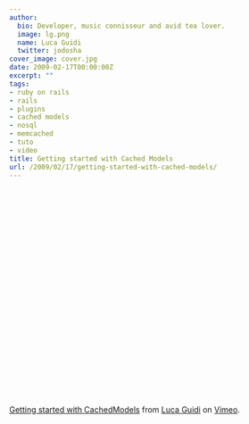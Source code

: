 ```yaml
---
author:
  bio: Developer, music connisseur and avid tea lover.
  image: lg.png
  name: Luca Guidi
  twitter: jodosha
cover_image: cover.jpg
date: 2009-02-17T00:00:00Z
excerpt: ""
tags:
- ruby on rails
- rails
- plugins
- cached models
- nosql
- memcached
- tuto
- video
title: Getting started with Cached Models
url: /2009/02/17/getting-started-with-cached-models/
---
```


<object width="600" height="376"><param name="allowfullscreen" value="true"><param name="allowscriptaccess" value="always"><param name="movie" value="http://vimeo.com/moogaloop.swf?clip_id=3243531&amp;server=vimeo.com&amp;show_title=1&amp;show_byline=1&amp;show_portrait=0&amp;color=00ADEF&amp;fullscreen=1"><embed src="http://vimeo.com/moogaloop.swf?clip_id=3243531&amp;server=vimeo.com&amp;show_title=1&amp;show_byline=1&amp;show_portrait=0&amp;color=00ADEF&amp;fullscreen=1" type="application/x-shockwave-flash" allowfullscreen="true" allowscriptaccess="always" width="600" height="376"></embed></object>
<p><a href="http://vimeo.com/3243531">Getting started with CachedModels</a> from <a href="http://vimeo.com/user1310784">Luca Guidi</a> on <a href="http://vimeo.com">Vimeo</a>.</p>
